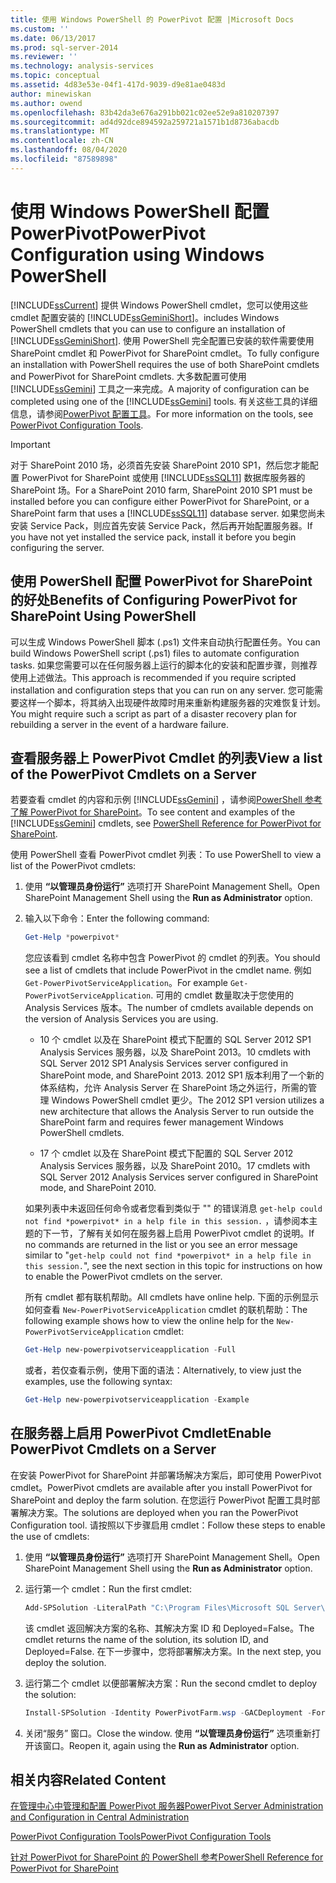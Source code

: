 ```yaml
---
title: 使用 Windows PowerShell 的 PowerPivot 配置 |Microsoft Docs
ms.custom: ''
ms.date: 06/13/2017
ms.prod: sql-server-2014
ms.reviewer: ''
ms.technology: analysis-services
ms.topic: conceptual
ms.assetid: 4d83e53e-04f1-417d-9039-d9e81ae0483d
author: minewiskan
ms.author: owend
ms.openlocfilehash: 83b42da3e676a291bb021c02ee52e9a810207397
ms.sourcegitcommit: ad4d92dce894592a259721a1571b1d8736abacdb
ms.translationtype: MT
ms.contentlocale: zh-CN
ms.lasthandoff: 08/04/2020
ms.locfileid: "87589898"
---
```

# <a name="powerpivot-configuration-using-windows-powershell"></a><span data-ttu-id="8fe5d-102">使用 Windows PowerShell 配置 PowerPivot</span><span class="sxs-lookup"><span data-stu-id="8fe5d-102">PowerPivot Configuration using Windows PowerShell</span></span>
  [!INCLUDE[ssCurrent](../../includes/sscurrent-md.md)] <span data-ttu-id="8fe5d-103">提供 Windows PowerShell cmdlet，您可以使用这些 cmdlet 配置安装的 [!INCLUDE[ssGeminiShort](../../includes/ssgeminishort-md.md)]。</span><span class="sxs-lookup"><span data-stu-id="8fe5d-103">includes Windows PowerShell cmdlets that you can use to configure an installation of [!INCLUDE[ssGeminiShort](../../includes/ssgeminishort-md.md)].</span></span> <span data-ttu-id="8fe5d-104">使用 PowerShell 完全配置已安装的软件需要使用 SharePoint cmdlet 和 PowerPivot for SharePoint cmdlet。</span><span class="sxs-lookup"><span data-stu-id="8fe5d-104">To fully configure an installation with PowerShell requires the use of both SharePoint cmdlets and PowerPivot for SharePoint cmdlets.</span></span> <span data-ttu-id="8fe5d-105">大多数配置可使用 [!INCLUDE[ssGemini](../../includes/ssgemini-md.md)] 工具之一来完成。</span><span class="sxs-lookup"><span data-stu-id="8fe5d-105">A majority of configuration can be completed using one of the [!INCLUDE[ssGemini](../../includes/ssgemini-md.md)] tools.</span></span> <span data-ttu-id="8fe5d-106">有关这些工具的详细信息，请参阅[PowerPivot 配置工具](power-pivot-configuration-tools.md)。</span><span class="sxs-lookup"><span data-stu-id="8fe5d-106">For more information on the tools, see [PowerPivot Configuration Tools](power-pivot-configuration-tools.md).</span></span>  
  
> [!IMPORTANT]  
>  <span data-ttu-id="8fe5d-107">对于 SharePoint 2010 场，必须首先安装 SharePoint 2010 SP1，然后您才能配置 PowerPivot for SharePoint 或使用 [!INCLUDE[ssSQL11](../../includes/sssql11-md.md)] 数据库服务器的 SharePoint 场。</span><span class="sxs-lookup"><span data-stu-id="8fe5d-107">For a SharePoint 2010 farm, SharePoint 2010 SP1 must be installed before you can configure either PowerPivot for SharePoint, or a SharePoint farm that uses a [!INCLUDE[ssSQL11](../../includes/sssql11-md.md)] database server.</span></span> <span data-ttu-id="8fe5d-108">如果您尚未安装 Service Pack，则应首先安装 Service Pack，然后再开始配置服务器。</span><span class="sxs-lookup"><span data-stu-id="8fe5d-108">If you have not yet installed the service pack, install it before you begin configuring the server.</span></span>  
  
## <a name="benefits-of-configuring-powerpivot-for-sharepoint-using-powershell"></a><span data-ttu-id="8fe5d-109">使用 PowerShell 配置 PowerPivot for SharePoint 的好处</span><span class="sxs-lookup"><span data-stu-id="8fe5d-109">Benefits of Configuring PowerPivot for SharePoint Using PowerShell</span></span>  
 <span data-ttu-id="8fe5d-110">可以生成 Windows PowerShell 脚本 (.ps1) 文件来自动执行配置任务。</span><span class="sxs-lookup"><span data-stu-id="8fe5d-110">You can build Windows PowerShell script (.ps1) files to automate configuration tasks.</span></span> <span data-ttu-id="8fe5d-111">如果您需要可以在任何服务器上运行的脚本化的安装和配置步骤，则推荐使用上述做法。</span><span class="sxs-lookup"><span data-stu-id="8fe5d-111">This approach is recommended if you require scripted installation and configuration steps that you can run on any server.</span></span> <span data-ttu-id="8fe5d-112">您可能需要这样一个脚本，将其纳入出现硬件故障时用来重新构建服务器的灾难恢复计划。</span><span class="sxs-lookup"><span data-stu-id="8fe5d-112">You might require such a script as part of a disaster recovery plan for rebuilding a server in the event of a hardware failure.</span></span>  
  
## <a name="view-a-list-of-the-powerpivot-cmdlets-on-a-server"></a><span data-ttu-id="8fe5d-113">查看服务器上 PowerPivot Cmdlet 的列表</span><span class="sxs-lookup"><span data-stu-id="8fe5d-113">View a list of the PowerPivot Cmdlets on a Server</span></span>  
 <span data-ttu-id="8fe5d-114">若要查看 cmdlet 的内容和示例 [!INCLUDE[ssGemini](../../includes/ssgemini-md.md)] ，请参阅[PowerShell 参考了解 PowerPivot for SharePoint](/sql/analysis-services/powershell/powershell-reference-for-power-pivot-for-sharepoint)。</span><span class="sxs-lookup"><span data-stu-id="8fe5d-114">To see content and examples of the [!INCLUDE[ssGemini](../../includes/ssgemini-md.md)] cmdlets, see [PowerShell Reference for PowerPivot for SharePoint](/sql/analysis-services/powershell/powershell-reference-for-power-pivot-for-sharepoint).</span></span>  
  
 <span data-ttu-id="8fe5d-115">使用 PowerShell 查看 PowerPivot cmdlet 列表：</span><span class="sxs-lookup"><span data-stu-id="8fe5d-115">To use PowerShell to view a list of the PowerPivot cmdlets:</span></span>  
  
1.  <span data-ttu-id="8fe5d-116">使用 **“以管理员身份运行”** 选项打开 SharePoint Management Shell。</span><span class="sxs-lookup"><span data-stu-id="8fe5d-116">Open SharePoint Management Shell using the **Run as Administrator** option.</span></span>  
  
2.  <span data-ttu-id="8fe5d-117">输入以下命令：</span><span class="sxs-lookup"><span data-stu-id="8fe5d-117">Enter the following command:</span></span>  
  
    ```powershell
    Get-Help *powerpivot*  
    ```  
  
     <span data-ttu-id="8fe5d-118">您应该看到 cmdlet 名称中包含 PowerPivot 的 cmdlet 的列表。</span><span class="sxs-lookup"><span data-stu-id="8fe5d-118">You should see a list of cmdlets that include PowerPivot in the cmdlet name.</span></span> <span data-ttu-id="8fe5d-119">例如 `Get-PowerPivotServiceApplication`。</span><span class="sxs-lookup"><span data-stu-id="8fe5d-119">For example `Get-PowerPivotServiceApplication`.</span></span> <span data-ttu-id="8fe5d-120">可用的 cmdlet 数量取决于您使用的 Analysis Services 版本。</span><span class="sxs-lookup"><span data-stu-id="8fe5d-120">The number of cmdlets available depends on the version of Analysis Services you are using.</span></span>  
  
    -   <span data-ttu-id="8fe5d-121">10 个 cmdlet 以及在 SharePoint 模式下配置的 SQL Server 2012 SP1 Analysis Services 服务器，以及 SharePoint 2013。</span><span class="sxs-lookup"><span data-stu-id="8fe5d-121">10 cmdlets with SQL Server 2012 SP1 Analysis Services server configured in SharePoint mode, and SharePoint 2013.</span></span> <span data-ttu-id="8fe5d-122">2012 SP1 版本利用了一个新的体系结构，允许 Analysis Server 在 SharePoint 场之外运行，所需的管理 Windows PowerShell cmdlet 更少。</span><span class="sxs-lookup"><span data-stu-id="8fe5d-122">The 2012 SP1 version utilizes a new architecture that allows the Analysis Server to run outside the SharePoint farm and requires fewer management Windows PowerShell cmdlets.</span></span>  
  
    -   <span data-ttu-id="8fe5d-123">17 个 cmdlet 以及在 SharePoint 模式下配置的 SQL Server 2012 Analysis Services 服务器，以及 SharePoint 2010。</span><span class="sxs-lookup"><span data-stu-id="8fe5d-123">17 cmdlets with SQL Server 2012 Analysis Services server configured in SharePoint mode, and SharePoint 2010.</span></span>  
  
     <span data-ttu-id="8fe5d-124">如果列表中未返回任何命令或者您看到类似于 "" 的错误消息 `get-help could not find *powerpivot* in a help file in this session.` ，请参阅本主题的下一节，了解有关如何在服务器上启用 PowerPivot cmdlet 的说明。</span><span class="sxs-lookup"><span data-stu-id="8fe5d-124">If no commands are returned in the list or you see an error message similar to "`get-help could not find *powerpivot* in a help file in this session.`", see the next section in this topic for instructions on how to enable the PowerPivot cmdlets on the server.</span></span>  
  
     <span data-ttu-id="8fe5d-125">所有 cmdlet 都有联机帮助。</span><span class="sxs-lookup"><span data-stu-id="8fe5d-125">All cmdlets have online help.</span></span> <span data-ttu-id="8fe5d-126">下面的示例显示如何查看 `New-PowerPivotServiceApplication` cmdlet 的联机帮助：</span><span class="sxs-lookup"><span data-stu-id="8fe5d-126">The following example shows how to view the online help for the `New-PowerPivotServiceApplication` cmdlet:</span></span>  
  
    ```powershell
    Get-Help new-powerpivotserviceapplication -Full  
    ```  
  
     <span data-ttu-id="8fe5d-127">或者，若仅查看示例，使用下面的语法：</span><span class="sxs-lookup"><span data-stu-id="8fe5d-127">Alternatively, to view just the examples, use the following syntax:</span></span>  
  
    ```powershell
    Get-Help new-powerpivotserviceapplication -Example  
    ```  
  
## <a name="enable-powerpivot-cmdlets-on-a-server"></a><span data-ttu-id="8fe5d-128">在服务器上启用 PowerPivot Cmdlet</span><span class="sxs-lookup"><span data-stu-id="8fe5d-128">Enable PowerPivot Cmdlets on a Server</span></span>  
 <span data-ttu-id="8fe5d-129">在安装 PowerPivot for SharePoint 并部署场解决方案后，即可使用 PowerPivot cmdlet。</span><span class="sxs-lookup"><span data-stu-id="8fe5d-129">PowerPivot cmdlets are available after you install PowerPivot for SharePoint and deploy the farm solution.</span></span> <span data-ttu-id="8fe5d-130">在您运行 PowerPivot 配置工具时部署解决方案。</span><span class="sxs-lookup"><span data-stu-id="8fe5d-130">The solutions are deployed when you ran the PowerPivot Configuration tool.</span></span> <span data-ttu-id="8fe5d-131">请按照以下步骤启用 cmdlet：</span><span class="sxs-lookup"><span data-stu-id="8fe5d-131">Follow these steps to enable the use of cmdlets:</span></span>  
  
1.  <span data-ttu-id="8fe5d-132">使用 **“以管理员身份运行”** 选项打开 SharePoint Management Shell。</span><span class="sxs-lookup"><span data-stu-id="8fe5d-132">Open SharePoint Management Shell using the **Run as Administrator** option.</span></span>  
  
2.  <span data-ttu-id="8fe5d-133">运行第一个 cmdlet：</span><span class="sxs-lookup"><span data-stu-id="8fe5d-133">Run the first cmdlet:</span></span>  
  
    ```powershell
    Add-SPSolution -LiteralPath "C:\Program Files\Microsoft SQL Server\110\Tools\PowerPivotTools\ConfigurationTool\Resources\PowerPivotFarm.wsp"  
    ```  
  
     <span data-ttu-id="8fe5d-134">该 cmdlet 返回解决方案的名称、其解决方案 ID 和 Deployed=False。</span><span class="sxs-lookup"><span data-stu-id="8fe5d-134">The cmdlet returns the name of the solution, its solution ID, and Deployed=False.</span></span> <span data-ttu-id="8fe5d-135">在下一步骤中，您将部署解决方案。</span><span class="sxs-lookup"><span data-stu-id="8fe5d-135">In the next step, you deploy the solution.</span></span>  
  
3.  <span data-ttu-id="8fe5d-136">运行第二个 cmdlet 以便部署解决方案：</span><span class="sxs-lookup"><span data-stu-id="8fe5d-136">Run the second cmdlet to deploy the solution:</span></span>  
  
    ```powershell
    Install-SPSolution -Identity PowerPivotFarm.wsp -GACDeployment -Force  
    ```  
  
4.  <span data-ttu-id="8fe5d-137">关闭“服务” 窗口。</span><span class="sxs-lookup"><span data-stu-id="8fe5d-137">Close the window.</span></span> <span data-ttu-id="8fe5d-138">使用 **“以管理员身份运行”** 选项重新打开该窗口。</span><span class="sxs-lookup"><span data-stu-id="8fe5d-138">Reopen it, again using the **Run as Administrator** option.</span></span>  
  
## <a name="related-content"></a><span data-ttu-id="8fe5d-139">相关内容</span><span class="sxs-lookup"><span data-stu-id="8fe5d-139">Related Content</span></span>  
 [<span data-ttu-id="8fe5d-140">在管理中心中管理和配置 PowerPivot 服务器</span><span class="sxs-lookup"><span data-stu-id="8fe5d-140">PowerPivot Server Administration and Configuration in Central Administration</span></span>](power-pivot-server-administration-and-configuration-in-central-administration.md)  
  
 [<span data-ttu-id="8fe5d-141">PowerPivot Configuration Tools</span><span class="sxs-lookup"><span data-stu-id="8fe5d-141">PowerPivot Configuration Tools</span></span>](power-pivot-configuration-tools.md)  
  
 [<span data-ttu-id="8fe5d-142">针对 PowerPivot for SharePoint 的 PowerShell 参考</span><span class="sxs-lookup"><span data-stu-id="8fe5d-142">PowerShell Reference for PowerPivot for SharePoint</span></span>](/sql/analysis-services/powershell/powershell-reference-for-power-pivot-for-sharepoint)  
